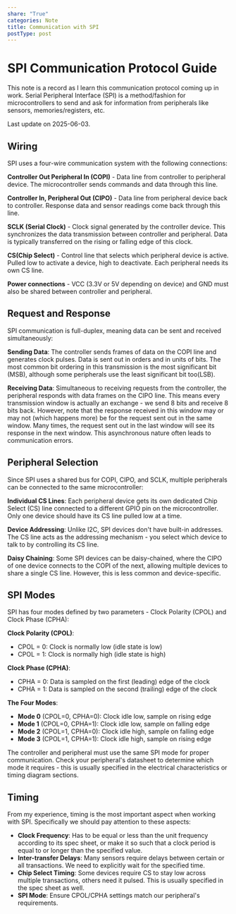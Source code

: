 ```yaml
---
share: "True"
categories: Note
title: Communication with SPI
postType: post
---
```

# SPI Communication Protocol Guide

This note is a record as I learn this communication protocol coming up in work. Serial Peripheral Interface (SPI) is a method/fashion for microcontrollers to send and ask for information from peripherals like sensors, memories/registers, etc.

Last update 
on 2025-06-03.

## Wiring

SPI uses a four-wire communication system with the following connections:

**Controller Out Peripheral In (COPI)** - Data line from controller to peripheral device. The microcontroller sends commands and data through this line.

**Controller In, Peripheral Out (CIPO)** - Data line from peripheral device back to controller. Response data and sensor readings come back through this line.

**SCLK (Serial Clock)** - Clock signal generated by the controller device. This synchronizes the data transmission between controller and peripheral. Data is typically transferred on the rising or falling edge of this clock.

**CS(Chip Select)** - Control line that selects which peripheral device is active. Pulled low to activate a device, high to deactivate. Each peripheral needs its own CS line.

**Power connections** - VCC (3.3V or 5V depending on device) and GND must also be shared between controller and peripheral.

## Request and Response

SPI communication is full-duplex, meaning data can be sent and received simultaneously:

**Sending Data**: The controller sends frames of data on the COPI line and generates clock pulses. Data is sent out in orders and in units of bits. The most common bit ordering in this transmission is the most significant bit (MSB), although some peripherals use the least significant bit too(LSB).

**Receiving Data**: Simultaneous to receiving requests from the controller, the peripheral responds with data frames on the CIPO line. This means every transmission window is actually an exchange - we send 8 bits and receive 8 bits back. However, note that the response received in this window may or may not (which happens more) be for the request sent out in the same window. Many times, the request sent out in the last window will see its response in the next window. This asynchronous nature often leads to communication errors.  


## Peripheral Selection

Since SPI uses a shared bus for COPI, CIPO, and SCLK, multiple peripherals can be connected to the same microcontroller:

**Individual CS Lines**: Each peripheral device gets its own dedicated Chip Select (CS) line connected to a different GPIO pin on the microcontroller. Only one device should have its CS line pulled low at a time.

**Device Addressing**: Unlike I2C, SPI devices don't have built-in addresses. The CS line acts as the addressing mechanism - you select which device to talk to by controlling its CS line.

**Daisy Chaining**: Some SPI devices can be daisy-chained, where the CIPO of one device connects to the COPI of the next, allowing multiple devices to share a single CS line. However, this is less common and device-specific.

## SPI Modes

SPI has four modes defined by two parameters - Clock Polarity (CPOL) and Clock Phase (CPHA):

**Clock Polarity (CPOL)**:

- CPOL = 0: Clock is normally low (idle state is low)
- CPOL = 1: Clock is normally high (idle state is high)

**Clock Phase (CPHA)**:

- CPHA = 0: Data is sampled on the first (leading) edge of the clock
- CPHA = 1: Data is sampled on the second (trailing) edge of the clock

**The Four Modes**:

- **Mode 0** (CPOL=0, CPHA=0): Clock idle low, sample on rising edge
- **Mode 1** (CPOL=0, CPHA=1): Clock idle low, sample on falling edge
- **Mode 2** (CPOL=1, CPHA=0): Clock idle high, sample on falling edge
- **Mode 3** (CPOL=1, CPHA=1): Clock idle high, sample on rising edge

The controller and peripheral must use the same SPI mode for proper communication. Check your peripheral's datasheet to determine which mode it requires - this is usually specified in the electrical characteristics or timing diagram sections.

## Timing

From my experience, timing is the most important aspect when working with SPI. Specifically we should pay attention to these aspects:

- **Clock Frequency**: Has to be equal or less than the unit frequency according to its spec sheet, or make it so such that a clock period is equal to or longer than the specified value. 
- **Inter-transfer Delays**: Many sensors require delays between certain or all transactions. We need to explicitly wait for the specified time.
- **Chip Select Timing**: Some devices require CS to stay low across multiple transactions, others need it pulsed. This is usually specified in the spec sheet as well. 
- **SPI Mode**: Ensure CPOL/CPHA settings match our peripheral's requirements.
